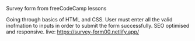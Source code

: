 Survey form from freeCodeCamp lessons

Going through basics of HTML and CSS.
User must enter all the valid inofmation to inputs in order to submit the form successfully.
SEO optimised and responsive.
live: https://survey-form00.netlify.app/
